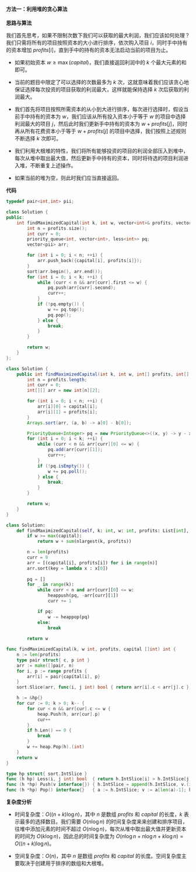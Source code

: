 #### 方法一：利用堆的贪心算法

**思路与算法**

我们首先思考，如果不限制次数下我们可以获取的最大利润，我们应该如何处理？我们只需将所有的项目按照资本的大小进行排序，依次购入项目 $i$，同时手中持有的资本增加 $\textit{profits}[i]$，直到手中的持有的资本无法启动当前的项目为止。

+ 如果初始资本 $w \ge \max(\textit{capital})$，我们直接返回利润中的 $k$ 个最大元素的和即可。

+ 当前的题目中限定了可以选择的次数最多为 $k$ 次，这就意味着我们应该贪心地保证选择每次投资的项目获取的利润最大，这样就能保持选择 $k$ 次后获取的利润最大。

+ 我们首先将项目按照所需资本的从小到大进行排序，每次进行选择时，假设当前手中持有的资本为 $w$，我们应该从所有投入资本小于等于 $w$ 的项目中选择利润最大的项目 $j$，然后此时我们更新手中持有的资本为 $w + \textit{profits}[j]$，同时再从所有花费资本小于等于 $w + \textit{profits}[j]$ 的项目中选择，我们按照上述规则不断选择 $k$ 次即可。

+ 我们利用大根堆的特性，我们将所有能够投资的项目的利润全部压入到堆中，每次从堆中取出最大值，然后更新手中持有的资本，同时将待选的项目利润进入堆，不断重复上述操作。

+ 如果当前的堆为空，则此时我们应当直接返回。

**代码**

```C++ [sol1-C++]
typedef pair<int,int> pii;

class Solution {
public:
    int findMaximizedCapital(int k, int w, vector<int>& profits, vector<int>& capital) {
        int n = profits.size();
        int curr = 0;
        priority_queue<int, vector<int>, less<int>> pq;
        vector<pii> arr;

        for (int i = 0; i < n; ++i) {
            arr.push_back({capital[i], profits[i]});
        }
        sort(arr.begin(), arr.end());
        for (int i = 0; i < k; ++i) {
            while (curr < n && arr[curr].first <= w) {
                pq.push(arr[curr].second);
                curr++;
            }
            if (!pq.empty()) {
                w += pq.top();
                pq.pop();
            } else {
                break;
            }
        }

        return w;
    }
};
```

```Java [sol1-Java]
class Solution {
    public int findMaximizedCapital(int k, int w, int[] profits, int[] capital) {
        int n = profits.length;
        int curr = 0;
        int[][] arr = new int[n][2];

        for (int i = 0; i < n; ++i) {
            arr[i][0] = capital[i];
            arr[i][1] = profits[i];
        }
        Arrays.sort(arr, (a, b) -> a[0] - b[0]);

        PriorityQueue<Integer> pq = new PriorityQueue<>((x, y) -> y - x);
        for (int i = 0; i < k; ++i) {
            while (curr < n && arr[curr][0] <= w) {
                pq.add(arr[curr][1]);
                curr++;
            }
            if (!pq.isEmpty()) {
                w += pq.poll();
            } else {
                break;
            }
        }

        return w;
    }
}
```

```Python [sol1-Python3]
class Solution:
    def findMaximizedCapital(self, k: int, w: int, profits: List[int], capital: List[int]) -> int:
        if w >= max(capital):
            return w + sum(nlargest(k, profits))

        n = len(profits)
        curr = 0
        arr = [(capital[i], profits[i]) for i in range(n)]
        arr.sort(key = lambda x : x[0])
        
        pq = []
        for _ in range(k):
            while curr < n and arr[curr][0] <= w:
                heappush(pq, -arr[curr][1])
                curr += 1

            if pq:
                w -= heappop(pq)
            else:
                break
        
        return w
```

```go [sol1-Golang]
func findMaximizedCapital(k, w int, profits, capital []int) int {
    n := len(profits)
    type pair struct{ c, p int }
    arr := make([]pair, n)
    for i, p := range profits {
        arr[i] = pair{capital[i], p}
    }
    sort.Slice(arr, func(i, j int) bool { return arr[i].c < arr[j].c })

    h := &hp{}
    for cur := 0; k > 0; k-- {
        for cur < n && arr[cur].c <= w {
            heap.Push(h, arr[cur].p)
            cur++
        }
        if h.Len() == 0 {
            break
        }
        w += heap.Pop(h).(int)
    }
    return w
}

type hp struct{ sort.IntSlice }
func (h hp) Less(i, j int) bool  { return h.IntSlice[i] > h.IntSlice[j] }
func (h *hp) Push(v interface{}) { h.IntSlice = append(h.IntSlice, v.(int)) }
func (h *hp) Pop() interface{}   { a := h.IntSlice; v := a[len(a)-1]; h.IntSlice = a[:len(a)-1]; return v }
```

**复杂度分析**

- 时间复杂度：$O((n + k) \log n)$，其中 $n$ 是数组 $\textit{profits}$ 和 $\textit{capital}$ 的长度，$k$ 表示最多的选择数目。我们需要 $O(n \log n)$ 的时间复杂度来来创建和排序项目，往堆中添加元素的时间不超过 $O(n \log n)$，每次从堆中取出最大值并更新资本的时间为 $O(k \log n)$，因此总的时间复杂度为 $O(n \log n + n \log n + k \log n) = O((n + k) \log n)$。

- 空间复杂度：$O(n)$，其中 $n$ 是数组 $\textit{profits}$ 和 $\textit{capital}$ 的长度。空间复杂度主要取决于创建用于排序的数组和大根堆。
